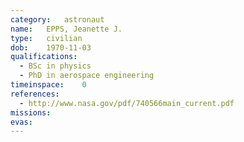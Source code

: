 ```yaml
---
category:	astronaut
name:	EPPS, Jeanette J.
type:	civilian
dob:	1970-11-03
qualifications:
  - BSc in physics
  - PhD in aerospace engineering
timeinspace:	0
references:
  - http://www.nasa.gov/pdf/740566main_current.pdf
missions:
evas:
---
```

